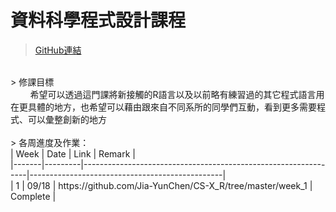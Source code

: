 # 資料科學程式設計課程
> [GitHub連結](https://github.com/Jia-YunChen/)
<br>
> 修課目標<br>
&nbsp;&nbsp;&nbsp;&nbsp;&nbsp;&nbsp;&nbsp;&nbsp;希望可以透過這門課將新接觸的R語言以及以前略有練習過的其它程式語言用在更具體的地方，也希望可以藉由跟來自不同系所的同學們互動，看到更多需要程式、可以彙整創新的地方
<br>
<br>
> 各周進度及作業：<br>
| Week  | Date    | Link                                                           | Remark                                         |<br>
|-------|---------|----------------------------------------------------------------|------------------------------------------------|<br>
|   1   | 09/18   | https://github.com/Jia-YunChen/CS-X_R/tree/master/week_1       | Complete                                       |<br>
